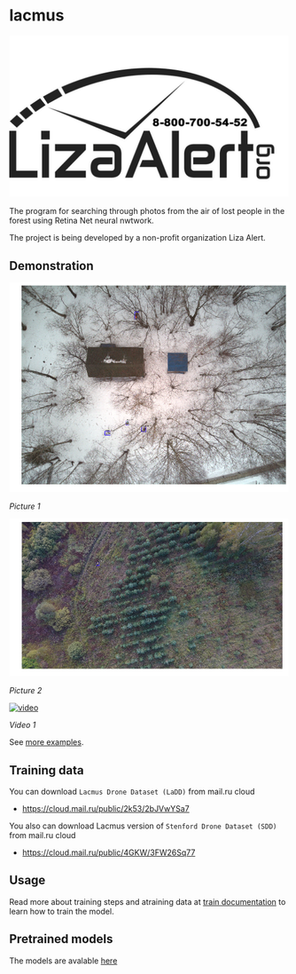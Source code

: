 # lacmus

![logo](docs/imgs/la-logo.jpg)

The program for searching through photos from the air of lost people in the forest using Retina Net neural nwtwork.

The project is being developed by a non-profit organization Liza Alert.

## Demonstration

![01](docs/imgs/examples/02.png)

*Picture 1*

![02](docs/imgs/examples/08.png)

*Picture 2*

[![video](http://img.youtube.com/vi/9pVtPM4bzww/0.jpg)](http://www.youtube.com/watch?v=9pVtPM4bzww)

*Video 1*

See [more examples](docs/work-demo.md).

## Training data

You can download `Lacmus Drone Dataset (LaDD)` from mail.ru cloud

- https://cloud.mail.ru/public/2k53/2bJVwYSa7

You also can download Lacmus version of `Stenford Drone Dataset (SDD)` from mail.ru cloud

- https://cloud.mail.ru/public/4GKW/3FW26Sq77


## Usage

Read more about training steps and atraining data at [train documentation](docs/train-usage.md) to learn how to train the model.

## Pretrained models

The models are avalable [here](https://github.com/lizaalert/lacmus/releases/tag/0.1.1)
